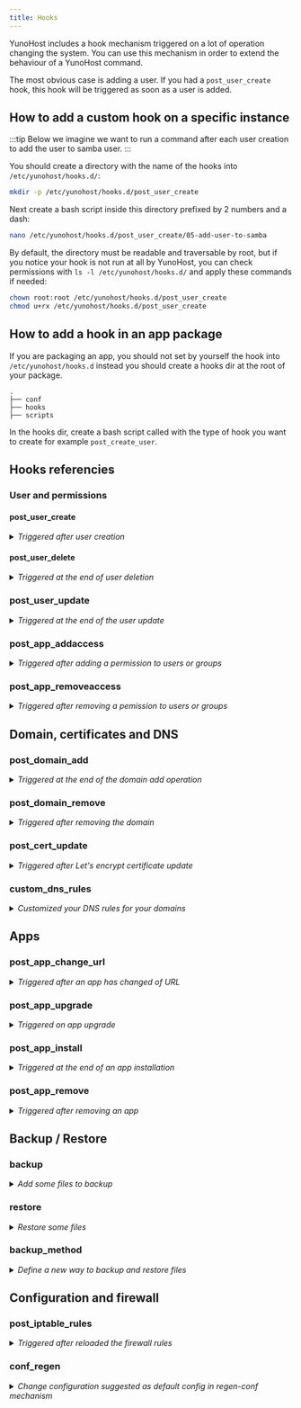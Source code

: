 ```yaml
---
title: Hooks
---
```


YunoHost includes a hook mechanism triggered on a lot of operation changing the system. You can use this mechanism in order to extend the behaviour of a YunoHost command.

The most obvious case is adding a user. If you had a `post_user_create` hook, this hook will be triggered as soon as a user is added.

## How to add a custom hook on a specific instance

:::tip
Below we imagine we want to run a command after each user creation to add the user to samba user.
:::

You should create a directory with the name of the hooks into `/etc/yunohost/hooks.d/`:

```bash
mkdir -p /etc/yunohost/hooks.d/post_user_create
```

Next create a bash script inside this directory prefixed by 2 numbers and a dash:

```bash
nano /etc/yunohost/hooks.d/post_user_create/05-add-user-to-samba
```

By default, the directory must be readable and traversable by root, but if you notice your hook is not run at all by YunoHost, you can check permissions with `ls -l /etc/yunohost/hooks.d/` and apply these commands if needed:

```bash
chown root:root /etc/yunohost/hooks.d/post_user_create
chmod u+rx /etc/yunohost/hooks.d/post_user_create
```

## How to add a hook in an app package

If you are packaging an app, you should not set by yourself the hook into `/etc/yunohost/hooks.d` instead you should create a hooks dir at the root of your package.

```text
.
├── conf
├── hooks
├── scripts
```

In the hooks dir, create a bash script called with the type of hook you want to create for example `post_create_user`.

## Hooks referencies

### User and permissions

#### post_user_create

<details>
<summary><i>Triggered after user creation</i></summary>

This hook is run at the end of the command `yunohost user create` or equivalent action in webadmin.

##### Environment variables

- YNH_USER_USERNAME: The username of the created user
- YNH_USER_MAIL: The mail of the created user
- YNH_USER_PASSWORD: The **clear** password of the created user
- YNH_USER_FIRSTNAME: The firstname of the created user ([should be removed in future](https://github.com/YunoHost/issues/issues/296))
- YNH_USER_LASTNAME: The lastname of the created user ([should be removed in future](https://github.com/YunoHost/issues/issues/296))

##### Positionnal arguments (deprecated)

- $1: The username of the created user
- $2: The mail of the created user

##### No waited return

##### Examples

###### Send automatically a mail to new user

```bash
#!/bin/bash
domain=$(cat /etc/hostname)

message="Hello $YNH_USER_FIRSTNAME,
Welcome on $domain ! 
Feel free to <a href='https://$domain/yunohost/sso/edit.html'>change your password</a>.
Let me know if you have a problem,
The admin of $domain
"

echo $message | mail -s "Welcome on $domain !" $YNH_USER_MAIL
```

</details>

#### post_user_delete

<details>
<summary><i>Triggered at the end of user deletion</i></summary>

This hook is run at the end of the command `yunohost user delete` or equivalent action in webadmin.

##### No environment variables

##### Positionnal arguments

- $1: The username of the user deleted
- $2: True if --purge option is used

##### No waited return

##### Examples

######

```bash
#!/bin/bash
```

</details>

### post_user_update

<details>
<summary><i>Triggered at the end of the user update</i></summary>

This hook is run at the end of the command `yunohost user update` or equivalent action in webadmin.

#### Environment variables

:::warning
Only arguments given to the cli/api are given as environment variable.
:::

- YNH_USER_USERNAME: The username of the updated user
- YNH_USER_FIRSTNAME: The firstname of the updated user ([should be removed in future](https://github.com/YunoHost/issues/issues/296))
- YNH_USER_LASTNAME: The lastname of the updated user ([should be removed in future](https://github.com/YunoHost/issues/issues/296))
- YNH_USER_PASSWORD: The new password of the updated user
- YNH_USER_MAILS: The mail and mail aliases of the updated user seperated by comma
- YNH_USER_MAILFORWARDS: The list of forward mails of the updated user separated by comma
- YNH_USER_MAILQUOTA: The quota of the updated user (could be 0 or a number following by one of this unit: b, k, M, G or T)

#### No positionnal arguments

#### No waited return

#### Examples

##### Send a mail on password changing

```bash
#!/bin/bash
"
domain=$(cat /etc/hostname)

message="Hello,
Your password has been successfully changed on $domain.
If you have not asked for changing your password, you probably should contact the admin of $domain.
"

echo $message | mail -s "Your password has been changed on $domain !" $YNH_USER_USERNAME
```

</details>

### post_app_addaccess

<details>
<summary><i>Triggered after adding a permission to users or groups </i></summary>

This hook is run at the end of the command `yunohost user permission add` or equivalent action in webadmin.

#### No environment variables

#### Positionnal arguments (deprecated)

- $1: The app name
- $2: The list of users added separated by comma
- $3: The name of the sub permission (`main`, `admin`, etc.)
- $4: The list of groups added separated by comma

#### No waited return

#### Examples

</details>

### post_app_removeaccess

<details>
<summary><i>Triggered after removing a pemission to users or groups</i></summary>

This hook is run at the end of the command `yunohost user permission remove` or equivalent action in webadmin.

#### No environment variables

#### Positionnal arguments (deprecated)

- $1: The app name
- $2: The list of users removed from the permission separated by comma
- $3: The name of the sub permission (`main`, `admin`, etc.)
- $4: The list of groups removed from the permission separated by comma

#### No waited return

#### Examples

</details>

## Domain, certificates and DNS

### post_domain_add

<details>
<summary><i>Triggered at the end of the domain add operation</i></summary>

This hook is run at the end of the command `yunohost domain add` or equivalent action in webadmin.

#### No environment variable

#### Positionnal arguments (deprecated)

- $1: The domain added

#### No waited return

#### Examples

#####

```bash

```

</details>

### post_domain_remove

<details>
<summary><i>Triggered after removing the domain</i></summary>

This hook is run at the end of the command `yunohost domain remove` or equivalent action in webadmin.

#### No environment variable

#### Positionnal arguments (deprecated)

- $1: The domain removed

#### No waited return

#### Examples

</details>

### post_cert_update

<details>
<summary><i>Triggered after Let's encrypt certificate update</i></summary>

This hook is run at the end of the command `yunohost domain cert update` or equivalent action in webadmin.

#### No environment variable

#### Positionnal arguments

- $1: The domain for which we have updated the certificate

#### No waited return

#### Examples

##### Restart a service after cert renewal

```bash
#!/bin/bash
systemctl restart gemserv
```

</details>

### custom_dns_rules

<details>
<summary><i>Customized your DNS rules for your domains</i></summary>

This hook is run at the end of the command `yunohost domain dns suggest` or equivalent action in webadmin.

Thanks to This hook you can customize

#### No environment variable

#### Positionnal arguments

- $1: The base domain for which we want to build a DNS suggestion

#### Waited return

The script should return a JSON array with dictionnary in this format:

```json
[
    {
        'type': 'SRV',
        'name': 'stuff.foo.bar',
        'value': 'yoloswag',
        'ttl': 3600
    }
]
```

#### Examples

##### Validate Let's Encrypt DNS challenge with a YunoHost DynDNS domain

```bash
#!/bin/bash
if [[ "$1" == "XXXX.nohost.me" ]] ; then
    echo "[
        {
            'type': 'TXT',
            'name': '_acme-challenge',
            'value': 'LETSENCRYPT_VALUE',
            'ttl': 3600
        }
    ]"
fi

```

</details>

## Apps

### post_app_change_url

<details>
<summary><i>Triggered after an app has changed of URL</i></summary>

This hook is run at the end of the command `yunohost app change-url` or equivalent action in webadmin.

#### Environment variables

- YNH_APP_OLD_DOMAIN: The old domain of the app
- YNH_APP_OLD_PATH: The old path of the app
- YNH_APP_NEW_DOMAIN: The new domain of the app
- YNH_APP_NEW_PATH: The new path of the app

#### No positionnal arguments

#### No waited return

#### Examples

</details>

### post_app_upgrade

<details>
<summary><i>Triggered on app upgrade</i></summary>

This hook is run at the end of the command `yunohost app upgrade` or equivalent action in webadmin.

#### Environment variables

- YNH_APP_ID: The app id (for example nextcloud)
- YNH_APP_INSTANCE_NAME: The app instance name (for example nextcloud__2)
- YNH_APP_INSTANCE_NUMBER: The app instance number (for example 2)
- YNH_APP_MANIFEST_VERSION: The app manifest version (for example 1 or ?)
- YNH_ARCH: The arch as returned by `dpkg --print-architecture`
- YNH_APP_UPGRADE_TYPE: The type of upgrade (UPGRADE_PACKAGE, UPGRADE_APP, UPGRADE_FULL)
- YNH_APP_MANIFEST_VERSION: The version number
- YNH_APP_CURRENT_VERSION: The version number of the app (in the YunoHost format)
- NO_BACKUP_UPGRADE: 1 if we don't want to backup else 0

#### No positionnal arguments

#### No waited return

#### Examples

##### Change a settings in an app config file (unmanaged by config panel)

```bash
#!/bin/bash

source /usr/share/yunohost/helpers
app=$YNH_APP_INSTANCE_NAME

if [[ "$app" == "etherpad_mypads" ]]; then
  ynh_write_var_in_file --file=/var/www/etherpad_mypads/settings.json --key=max --value=100 --after=importExportRateLimiting
  systemctl restart etherpad_mypads
fi

```

</details>

### post_app_install

<details>
<summary><i>Triggered at the end of an app installation</i></summary>

This hook is run at the end of the command `yunohost app install` or equivalent action in webadmin.

#### Environment variables

- YNH_APP_ID: The app id (for example nextcloud)
- YNH_APP_INSTANCE_NAME: The app instance name (for example nextcloud__2)
- YNH_APP_INSTANCE_NUMBER: The app instance number (for example 2)
- YNH_APP_MANIFEST_VERSION: The app manifest version (for example 1 or ?)
- YNH_ARCH: The arch as returned by `dpkg --print-architecture`
- YNH_APP_ARG_XXXXXXX: The argument of the manifest

#### No positionnal arguments

#### No waited return

#### Examples

</details>

### post_app_remove

<details>
<summary><i>Triggered after removing an app</i></summary>

This hook is run at the end of the command `yunohost app remove` or equivalent action in webadmin.

#### Environment variables

- YNH_APP_ID: The app id (for example nextcloud)
- YNH_APP_INSTANCE_NAME: The app instance name (for example nextcloud__2)
- YNH_APP_INSTANCE_NUMBER: The app instance number (for example 2)
- YNH_APP_MANIFEST_VERSION: The app manifest version (for example 1 or ?)
- YNH_ARCH: The arch as returned by `dpkg --print-architecture`
- YNH_APP_PURGE: 1 if the --purge option has been activated

#### No positionnal arguments

#### No waited return

#### Examples

</details>

## Backup / Restore

### backup

<details>
<summary><i>Add some files to backup</i></summary>

This hook is run at the end of the command `yunohost backup create` or equivalent action in webadmin.

#### Environment variables

- YNH_BACKUP_DIR: The work dir in which we can store temporary data to backup like database dump
- YNH_BACKUP_CSV: The CSV in which we add the things to backup. Don't use this directly and use ynh_backup helper instead.
- YNH_APP_BACKUP_DIR: To document

#### Positionnal arguments

- $1: The work dir in which we can store temporary data to backup like database dump

#### No waited return

#### Examples

##### Backup some files in more (for example your custom hooks)

```bash
#!/bin/bash

# Source YNH helpers
source /usr/share/yunohost/helpers

ynh_backup_dest (){
    YNH_CWD="${YNH_BACKUP_DIR%/}/$1"
    mkdir -p $YNH_CWD
    cd "$YNH_CWD"
}

# Exit hook on subcommand error or unset variable
ynh_abort_if_errors

# MISC
ynh_backup_dest "conf/custom/misc"
ynh_backup "/etc/sysctl.d/noipv6.conf"
ynh_backup "/usr/local/bin/"

ynh_backup "/etc/yunohost/hooks.d/backup/99-conf_custom"
ynh_backup "/etc/yunohost/hooks.d/restore/99-conf_custom"

```

</details>

### restore

<details>
<summary><i>Restore some files</i></summary>

This hook is run at the end of the command `yunohost backup restore` or equivalent action in webadmin.

#### Environment variables

- YNH_BACKUP_DIR: The work dir in which we can store temporary data to backup like database dump
- YNH_BACKUP_CSV: The CSV in which we add the things to backup. Don't use this directly and use ynh_backup helper instead.

#### Positionnal arguments

- $1: The work dir in which we can store temporary data to backup like database dump

#### No waited return

#### Examples

##### restore custom files

```bash
#!/bin/bash

# Source YNH helpers
source /usr/share/yunohost/helpers

ynh_restore_dest (){
    YNH_CWD="${YNH_BACKUP_DIR%/}/$1"
    cd "$YNH_CWD"
}

# Exit hook on subcommand error or unset variable
ynh_abort_if_errors

# MISC
ynh_restore_dest "conf/custom/misc"
ynh_restore_file "/etc/sysctl.d/noipv6.conf"
ynh_restore_file "/usr/local/bin/"

ynh_restore_file "/etc/yunohost/hooks.d/backup/99-conf_custom"
ynh_restore_file "/etc/yunohost/hooks.d/restore/99-conf_custom"


```

</details>

### backup_method

<details>
<summary><i>Define a new way to backup and restore files</i></summary>

This hook is run during the command `yunohost backup create` or equivalent action in webadmin.

This hook is called several times with different action keywords.

#### No environment variables

#### Positionnal arguments

- $1: The action ("need_mount", "backup", "mount")
- $2: The work dir
- $3: The name of the backup
- $4: The repository in which the backup should be done
- $5: An estimation size of the files to backup
- $6: A description of the archive

#### No waited return

#### Examples

##### A very simple backup on rotationnal disks

```bash
#!/bin/bash
set -euo pipefail

work_dir="$2"
name="$3"
repo="$4"
size="$5"
description="$6"

case "$1" in
  need_mount)
    # Set false if your method can itself put files in good place in your archive
    true
    ;;
  backup)
    mount /dev/sda1 /mnt/hdd
    if [[ "$(df /mnt/hdd | tail -n1 | cut -d" " -f1)" != "/dev/sda1" ]]
    then
        exit 1
    fi
    pushd "$work_dir"
    current_date=$(date +"%Y-%m-%d_%H:%M")
    cp -a "${work_dir}" "/mnt/hdd/${current_date}_$name"
    popd
    umount /mnt/hdd
    ;;
  *)
    echo "hook called with unknown argument \`$1'" >&2
    exit 1
    ;;
esac

exit 0

```

</details>

## Configuration and firewall

### post_iptable_rules

<details>
<summary><i>Triggered after reloaded the firewall rules</i></summary>

This hook is run at the end of the command `yunohost firewall reload` or equivalent action in webadmin.

#### No environment variables

#### Positionnal arguments

- $1: True if upnp has succeeded
- $2: True if ipv6 is available

#### No waited return

#### Examples

##### Forbid completely the outgoing 25 port except for postfix user

```bash
#!/bin/bash
iptables -A OUTPUT -p tcp --dport 25 -m owner --uid-owner postfix -j ACCEPT
iptables -A OUTPUT -p tcp --dport 25 -m tcp -j REJECT --reject-with icmp-port-unreachable
```

</details>

### conf_regen

<details>
<summary><i>Change configuration suggested as default config in regen-conf mechanism</i></summary>

This hook is run during the command `yunohost tools regen-conf` or equivalent action in webadmin.

This hook is called several times with different actions keywords (pre and post operations).

#### Environment variables

- YNH_DOMAINS: The list of domains managed by YunoHost separated by comma
- YNH_MAIN_DOMAINS: The list of main domains separated by comma

#### Positionnal arguments

- $1: The pre or post action
- $2: Empty string due to legacy
- $3: Empty string due to legacy
- $4: In post mode the list of file which should be modified. In pre mode the dir in which we store pending configuration

#### No waited return

#### Examples

##### Fix the warning about postfix compatibility mode in postfix logs

```bash
#!/bin/bash

action=$1
pending_dir=$4
postfix_conf=$pending_dir/../postfix/etc/postfix/main.cf

[[ "$action" == "pre" ]] || exit 0
[[ -e $postfix_conf ]] || exit 0
echo '
compatibility_level = 2' >> $postfix_conf
```

</details>
